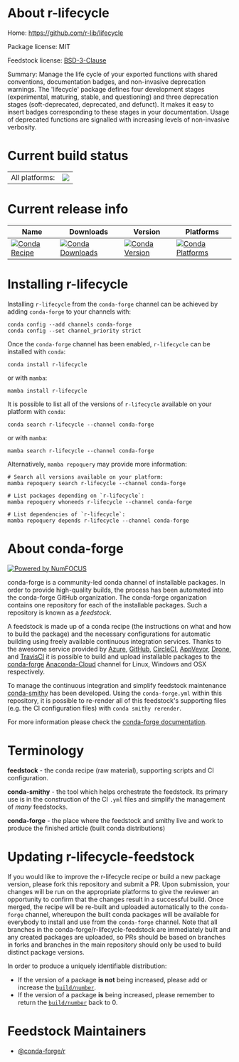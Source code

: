 About r-lifecycle
=================

Home: https://github.com/r-lib/lifecycle

Package license: MIT

Feedstock license: [BSD-3-Clause](https://github.com/conda-forge/r-lifecycle-feedstock/blob/main/LICENSE.txt)

Summary: Manage the life cycle of your exported functions with shared conventions, documentation badges, and non-invasive deprecation warnings. The 'lifecycle' package defines four development stages (experimental, maturing, stable, and questioning) and three deprecation stages (soft-deprecated, deprecated, and defunct). It makes it easy to insert badges corresponding to these stages in your documentation. Usage of deprecated functions are signalled with increasing levels of non-invasive verbosity.

Current build status
====================


<table><tr><td>All platforms:</td>
    <td>
      <a href="https://dev.azure.com/conda-forge/feedstock-builds/_build/latest?definitionId=7881&branchName=main">
        <img src="https://dev.azure.com/conda-forge/feedstock-builds/_apis/build/status/r-lifecycle-feedstock?branchName=main">
      </a>
    </td>
  </tr>
</table>

Current release info
====================

| Name | Downloads | Version | Platforms |
| --- | --- | --- | --- |
| [![Conda Recipe](https://img.shields.io/badge/recipe-r--lifecycle-green.svg)](https://anaconda.org/conda-forge/r-lifecycle) | [![Conda Downloads](https://img.shields.io/conda/dn/conda-forge/r-lifecycle.svg)](https://anaconda.org/conda-forge/r-lifecycle) | [![Conda Version](https://img.shields.io/conda/vn/conda-forge/r-lifecycle.svg)](https://anaconda.org/conda-forge/r-lifecycle) | [![Conda Platforms](https://img.shields.io/conda/pn/conda-forge/r-lifecycle.svg)](https://anaconda.org/conda-forge/r-lifecycle) |

Installing r-lifecycle
======================

Installing `r-lifecycle` from the `conda-forge` channel can be achieved by adding `conda-forge` to your channels with:

```
conda config --add channels conda-forge
conda config --set channel_priority strict
```

Once the `conda-forge` channel has been enabled, `r-lifecycle` can be installed with `conda`:

```
conda install r-lifecycle
```

or with `mamba`:

```
mamba install r-lifecycle
```

It is possible to list all of the versions of `r-lifecycle` available on your platform with `conda`:

```
conda search r-lifecycle --channel conda-forge
```

or with `mamba`:

```
mamba search r-lifecycle --channel conda-forge
```

Alternatively, `mamba repoquery` may provide more information:

```
# Search all versions available on your platform:
mamba repoquery search r-lifecycle --channel conda-forge

# List packages depending on `r-lifecycle`:
mamba repoquery whoneeds r-lifecycle --channel conda-forge

# List dependencies of `r-lifecycle`:
mamba repoquery depends r-lifecycle --channel conda-forge
```


About conda-forge
=================

[![Powered by
NumFOCUS](https://img.shields.io/badge/powered%20by-NumFOCUS-orange.svg?style=flat&colorA=E1523D&colorB=007D8A)](https://numfocus.org)

conda-forge is a community-led conda channel of installable packages.
In order to provide high-quality builds, the process has been automated into the
conda-forge GitHub organization. The conda-forge organization contains one repository
for each of the installable packages. Such a repository is known as a *feedstock*.

A feedstock is made up of a conda recipe (the instructions on what and how to build
the package) and the necessary configurations for automatic building using freely
available continuous integration services. Thanks to the awesome service provided by
[Azure](https://azure.microsoft.com/en-us/services/devops/), [GitHub](https://github.com/),
[CircleCI](https://circleci.com/), [AppVeyor](https://www.appveyor.com/),
[Drone](https://cloud.drone.io/welcome), and [TravisCI](https://travis-ci.com/)
it is possible to build and upload installable packages to the
[conda-forge](https://anaconda.org/conda-forge) [Anaconda-Cloud](https://anaconda.org/)
channel for Linux, Windows and OSX respectively.

To manage the continuous integration and simplify feedstock maintenance
[conda-smithy](https://github.com/conda-forge/conda-smithy) has been developed.
Using the ``conda-forge.yml`` within this repository, it is possible to re-render all of
this feedstock's supporting files (e.g. the CI configuration files) with ``conda smithy rerender``.

For more information please check the [conda-forge documentation](https://conda-forge.org/docs/).

Terminology
===========

**feedstock** - the conda recipe (raw material), supporting scripts and CI configuration.

**conda-smithy** - the tool which helps orchestrate the feedstock.
                   Its primary use is in the construction of the CI ``.yml`` files
                   and simplify the management of *many* feedstocks.

**conda-forge** - the place where the feedstock and smithy live and work to
                  produce the finished article (built conda distributions)


Updating r-lifecycle-feedstock
==============================

If you would like to improve the r-lifecycle recipe or build a new
package version, please fork this repository and submit a PR. Upon submission,
your changes will be run on the appropriate platforms to give the reviewer an
opportunity to confirm that the changes result in a successful build. Once
merged, the recipe will be re-built and uploaded automatically to the
`conda-forge` channel, whereupon the built conda packages will be available for
everybody to install and use from the `conda-forge` channel.
Note that all branches in the conda-forge/r-lifecycle-feedstock are
immediately built and any created packages are uploaded, so PRs should be based
on branches in forks and branches in the main repository should only be used to
build distinct package versions.

In order to produce a uniquely identifiable distribution:
 * If the version of a package **is not** being increased, please add or increase
   the [``build/number``](https://docs.conda.io/projects/conda-build/en/latest/resources/define-metadata.html#build-number-and-string).
 * If the version of a package **is** being increased, please remember to return
   the [``build/number``](https://docs.conda.io/projects/conda-build/en/latest/resources/define-metadata.html#build-number-and-string)
   back to 0.

Feedstock Maintainers
=====================

* [@conda-forge/r](https://github.com/conda-forge/r/)

